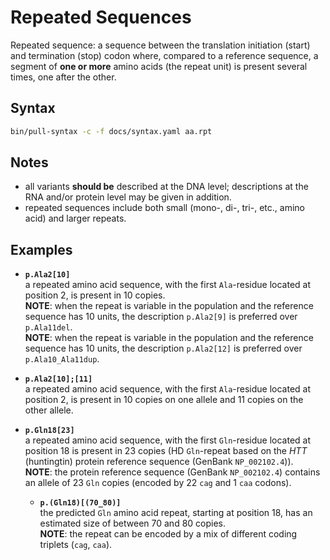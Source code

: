 # Repeated Sequences

<!-- ## Definition -->

Repeated sequence: a sequence between the translation initiation (start) and termination (stop) codon where, compared to a reference sequence, a segment of **one or more** amino acids (the repeat unit) is present several times, one after the other.

## Syntax

```sh exec="true"
bin/pull-syntax -c -f docs/syntax.yaml aa.rpt
```

## Notes

- all variants **should be** described at the DNA level; descriptions at the RNA and/or protein level may be given in addition.
- repeated sequences include both small (mono-, di-, tri-, etc., amino acid) and larger repeats.

## Examples

- **`p.Ala2[10]`**<br>
  a repeated amino acid sequence, with the first `Ala`-residue located at position 2, is present in 10 copies.<br>
  **NOTE**: when the repeat is variable in the population and the reference sequence has 10 units, the description `p.Ala2[9]` is preferred over `p.Ala11del`.<br>
  **NOTE**: when the repeat is variable in the population and the reference sequence has 10 units, the description `p.Ala2[12]` is preferred over `p.Ala10_Ala11dup`.

- **`p.Ala2[10];[11]`**<br>
  a repeated amino acid sequence, with the first `Ala`-residue located at position 2, is present in 10 copies on one allele and 11 copies on the other allele.

- **`p.Gln18[23]`**<br>
  a repeated amino acid sequence, with the first `Gln`-residue located at position 18 is present in 23 copies (HD `Gln`-repeat based on the _HTT_ (huntingtin) protein reference sequence (GenBank `NP_002102.4`)).<br>
  **NOTE**: the protein reference sequence (GenBank `NP_002102.4`) contains an allele of 23 `Gln` copies (encoded by 22 `cag` and 1 `caa` codons).
    - **`p.(Gln18)[(70_80)]`**<br>
      the predicted `Gln` amino acid repeat, starting at position 18, has an estimated size of between 70 and 80 copies.<br>
      **NOTE**: the repeat can be encoded by a mix of different coding triplets (`cag`, `caa`).
